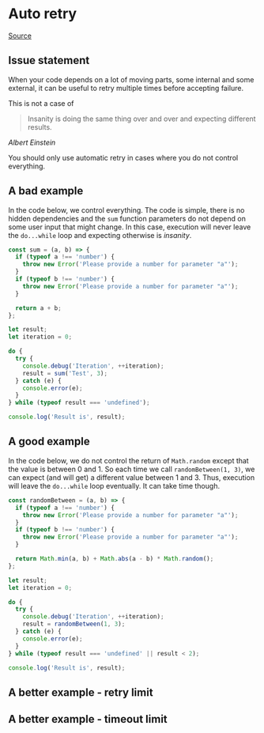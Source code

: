 # Auto retry
[Source](https://github.com/BenjaminVadant/programmer-posts/tree/main/2-auto-retry)

## Issue statement

When your code depends on a lot of moving parts, some internal and some external, it can be useful to retry multiple times before accepting failure.

This is not a case of 

> Insanity is doing the same thing over and over and expecting different results.

_Albert Einstein_

You should only use automatic retry in cases where you do not control everything.

## A bad example

In the code below, we control everything. The code is simple, there is no hidden dependencies and the `sum` function parameters do not depend on some user input that might change.
In this case, execution will never leave the `do...while` loop and expecting otherwise is _insanity_.

```js
const sum = (a, b) => {
  if (typeof a !== 'number') {
    throw new Error('Please provide a number for parameter "a"');
  }
  if (typeof b !== 'number') {
    throw new Error('Please provide a number for parameter "a"');
  }

  return a + b;
};

let result;
let iteration = 0;

do {
  try {
    console.debug('Iteration', ++iteration);
    result = sum('Test', 3);
  } catch (e) {
    console.error(e);
  }
} while (typeof result === 'undefined');

console.log('Result is', result);
```

## A good example

In the code below, we do not control the return of `Math.random` except that the value is between 0 and 1.
So each time we call `randomBetween(1, 3)`, we can expect (and will get) a different value between 1 and 3.
Thus, execution will leave the `do...while` loop eventually. It can take time though.

```js
const randomBetween = (a, b) => {
  if (typeof a !== 'number') {
    throw new Error('Please provide a number for parameter "a"');
  }
  if (typeof b !== 'number') {
    throw new Error('Please provide a number for parameter "a"');
  }

  return Math.min(a, b) + Math.abs(a - b) * Math.random();
};

let result;
let iteration = 0;

do {
  try {
    console.debug('Iteration', ++iteration);
    result = randomBetween(1, 3);
  } catch (e) {
    console.error(e);
  }
} while (typeof result === 'undefined' || result < 2);

console.log('Result is', result);
```

## A better example - retry limit


## A better example - timeout limit